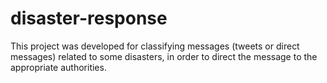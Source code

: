# disaster-response
This project was developed for classifying messages (tweets or direct messages) related to some disasters, in order to direct the message to the appropriate authorities.
